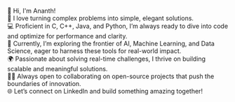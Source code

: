 👋 Hi, I'm Ananth!  
🚀 I love turning complex problems into simple, elegant solutions.  
💻 Proficient in C, C++, Java, and Python, I’m always ready to dive into code and optimize for performance and clarity.  
🤖 Currently, I’m exploring the frontier of AI, Machine Learning, and Data Science, eager to harness these tools for real-world impact.  
🌍 Passionate about solving real-time challenges, I thrive on building scalable and meaningful solutions.  
👨‍💻 Always open to collaborating on open-source projects that push the boundaries of innovation.  
🌐 Let’s connect on LinkedIn and build something amazing together!  
 
  
 
<!---
Ananth09 is a ✨ special ✨ repository because its `README.md` (this file) appears on your GitHub profile.
You can click the Preview link to take a look at your changes.
--->

